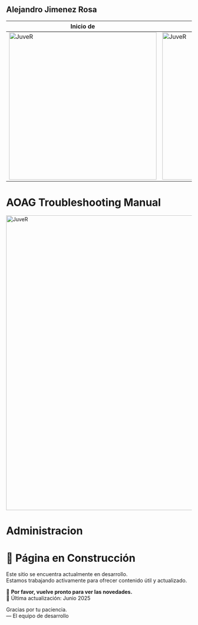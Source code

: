 

## Alejandro Jimenez Rosa

<table>
<thead>
<tr>
  <th>Inicio de  </th>
  <th> manual de  PowerShel AJ</th>
</tr>
</thead>
<tbody><tr>

<tr>
  <td><img src="https://avatars2.githubusercontent.com/u/7384546?s=460&v=4?format=jpg&name=large" alt="JuveR" width="400px" ></td>
  <td><img 
  src="https://encrypted-tbn0.gstatic.com/images?q=tbn:ANd9GcSrYKpaNW87lNB2oB8AIr-Q5AKldA0CuR1diw&s?format=jpg&name=large"
     alt="JuveR" width="400px" height="400px"></td>
</tr>
<!-- <tr>
  <td>Siempre</td>
  <td><img src="https://avatars2.githubusercontent.com/u/7384546?s=460&v=4?format=jpg&name=large" alt="JuveR" width="400px"></td>
</tr> -->


</tbody>
</table>

# 

# AOAG Troubleshooting Manual

<img src="https://www.cloudchampion.se/wp-content/uploads/sites/4/2018/12/microsoft-sql-server-logopedia-fandom-powered-by-wikia-simpleminimalist-sql-logo-lovable-2.png" alt="JuveR" width="800px">

# Administracion

# 🚧 Página en Construcción

Este sitio se encuentra actualmente en desarrollo.  
Estamos trabajando activamente para ofrecer contenido útil y actualizado.

🔧 **Por favor, vuelve pronto para ver las novedades.**  
📅 Última actualización: Junio 2025

Gracias por tu paciencia.  
— El equipo de desarrollo
